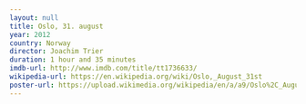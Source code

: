 ```yaml
---
layout: null
title: Oslo, 31. august
year: 2012
country: Norway
director: Joachim Trier
duration: 1 hour and 35 minutes
imdb-url: http://www.imdb.com/title/tt1736633/
wikipedia-url: https://en.wikipedia.org/wiki/Oslo,_August_31st
poster-url: https://upload.wikimedia.org/wikipedia/en/a/a9/Oslo%2C_August_31st_poster.png
---
```

